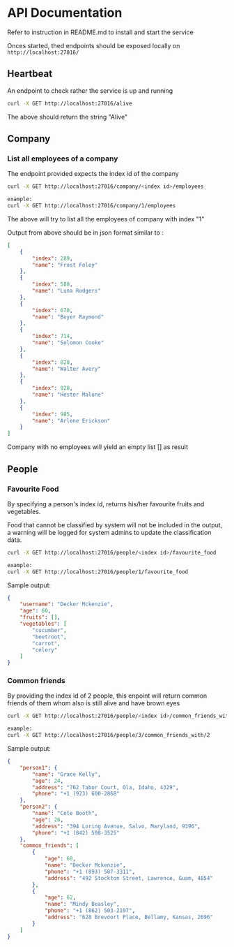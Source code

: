 # API Documentation

Refer to instruction in README.md to install and start the service

Onces started, thed endpoints should be exposed locally on `http://localhost:27016/`


## Heartbeat

An endpoint to check rather the service is up and running

```sh
curl -X GET http://localhost:27016/alive
```

The above should return the string "Alive"


## Company

### List all employees of a company 

The endpoint provided expects the index id of the company

```sh
curl -X GET http://localhost:27016/company/<index id>/employees

example:
curl -X GET http://localhost:27016/company/1/employees
```

The above will try to list all the employees of company with index "1"

Output from above should be in json format similar to :

```json
[
    {
        "index": 289,
        "name": "Frost Foley"
    },
    {
        "index": 580,
        "name": "Luna Rodgers"
    },
    {
        "index": 670,
        "name": "Boyer Raymond"
    },
    {
        "index": 714,
        "name": "Solomon Cooke"
    },
    {
        "index": 828,
        "name": "Walter Avery"
    },
    {
        "index": 928,
        "name": "Hester Malone"
    },
    {
        "index": 985,
        "name": "Arlene Erickson"
    }
]
```
Company with no employees will yield  an empty list [] as result

## People

### Favourite Food

By specifying a person's index id, returns his/her favourite fruits and vegetables.

Food that cannot be classified by system will not be included in the output, a warning will be logged for system admins to update the classification data.

```sh
curl -X GET http://localhost:27016/people/<index id>/favourite_food

example:
curl -X GET http://localhost:27016/people/1/favourite_food
```

Sample output:

```json
{
    "username": "Decker Mckenzie",
    "age": 60,
    "fruits": [],
    "vegetables": [
        "cucumber",
        "beetroot",
        "carrot",
        "celery"
    ]
}
```

### Common friends

By providing the index id of 2 people, this enpoint will return common friends of them whom also is still alive and have brown eyes


```sh
curl -X GET http://localhost:27016/people/<index id>/common_friends_with/<index id>

example:
curl -X GET http://localhost:27016/people/3/common_friends_with/2
```

Sample output:

```json
{
    "person1": {
        "name": "Grace Kelly",
        "age": 24,
        "address": "762 Tabor Court, Ola, Idaho, 4329",
        "phone": "+1 (923) 600-2868"
    },
    "person2": {
        "name": "Cote Booth",
        "age": 26,
        "address": "394 Loring Avenue, Salvo, Maryland, 9396",
        "phone": "+1 (842) 598-3525"
    },
    "common_friends": [
        {
            "age": 60,
            "name": "Decker Mckenzie",
            "phone": "+1 (893) 587-3311",
            "address": "492 Stockton Street, Lawrence, Guam, 4854"
        },
        {
            "age": 62,
            "name": "Mindy Beasley",
            "phone": "+1 (862) 503-2197",
            "address": "628 Brevoort Place, Bellamy, Kansas, 2696"
        }
    ]
}
```

